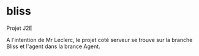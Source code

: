 # bliss
Projet J2E



A l'intention de Mr Leclerc, le projet coté serveur se trouve sur la branche Bliss et l'agent dans la brance Agent.
